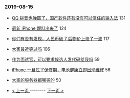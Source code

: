 ### 2019-08-15 
- [QQ 拼音也弹窗了，国产软件还有没有可以信任的输入法](https://www.v2ex.com/t/591998) 131
- [最新 iPhone 爆料出来了](https://www.v2ex.com/t/591970) 124
- [你们有没有发现，人民币破 7 后物价上涨了一波](https://www.v2ex.com/t/592014) 117
- [大家最近笑过吗](https://www.v2ex.com/t/591995) 106
- [作为面试官，可以要求候选人发代码给我吗](https://www.v2ex.com/t/591950) 59
- [iPhone 一旦过了保修期，电池健康立即出现维修](https://www.v2ex.com/t/592087) 56
- [大家的服务器都哪买的](https://www.v2ex.com/t/592012) 50 

- [ < 上一页 ](https://github.com/able8/v2ex-hot-record/blob/master/2019-08-14.md) -------- [ 下一页 > ](https://github.com/able8/v2ex-hot-record/blob/master/2019-08-16.md)